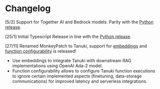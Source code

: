 # Changelog

[5/2] Support for Together AI and Bedrock models. Parity with the [Python release](https://github.com/Tanuki/tanuki.py).

[25/1] Initial Typescript Release in line with the [Python release](https://github.com/Tanuki/tanuki.py).

[27/11] Renamed MonkeyPatch to Tanuki, support for [embeddings](https://github.com/monkeypatch/tanuki.py/blob/update_docs/docs/embeddings_support.md) and [function configurability](https://github.com/monkeypatch/tanuki.py/blob/update_docs/docs/function_configurability.md) is released!
* Use embeddings to integrate Tanuki with downstream RAG implementations using OpenAI Ada-2 model.
*  Function configurability allows to configure Tanuki function executions to ignore certain implemented aspects (finetuning, data-storage communications) for improved latency and serverless integrations.

